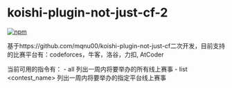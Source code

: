 # koishi-plugin-not-just-cf-2

[![npm](https://img.shields.io/npm/v/koishi-plugin-not-just-cf-2?style=flat-square)](https://www.npmjs.com/package/koishi-plugin-not-just-cf-2)

基于https://github.com/mqnu00/koishi-plugin-not-just-cf二次开发，目前支持的比赛平台有：codeforces，牛客，洛谷，力扣, AtCoder

当前可用的指令有：
    - all  列出一周内将要举办的所有线上赛事
    - list <contest_name> 列出一周内将要举办的指定平台线上赛事
